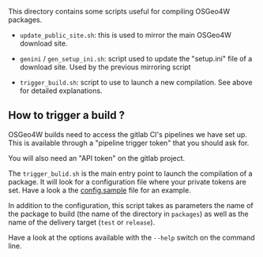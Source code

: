 This directory contains some scripts useful for compiling OSGeo4W packages.

- `update_public_site.sh`: this is used to mirror the main OSGeo4W download
  site.

- `genini` / `gen_setup_ini.sh`: script used to update the "setup.ini" file
  of a download site. Used by the previous mirroring script
  
- `trigger_build.sh`: script to use to launch a new compilation. See above for
  detailed explanations.

How to trigger a build ?
------------------------

OSGeo4W builds need to access the gitlab CI's pipelines we have set up. This is
available through a "pipeline trigger token" that you should ask for.

You will also need an "API token" on the gitlab project.

The `trigger_bulid.sh` is the main entry point to launch the compilation of a
package. It will look for a configuration file where your private tokens are set.
Have a look a the [config.sample](config.sample) file for an example.

In addition to the configuration, this script takes as parameters the name of the
package to build (the name of the directory in `packages`) as well as the name
of the delivery target (`test` or `release`).

Have a look at the options available with the `--help` switch on the command line.

